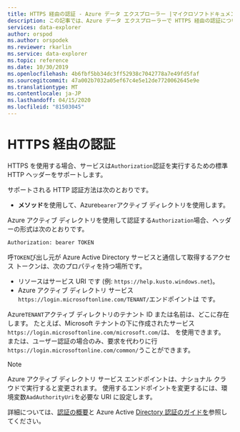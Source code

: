 ```yaml
---
title: HTTPS 経由の認証 - Azure データ エクスプローラー |マイクロソフトドキュメント
description: この記事では、Azure データ エクスプローラーで HTTPS 経由の認証について説明します。
services: data-explorer
author: orspod
ms.author: orspodek
ms.reviewer: rkarlin
ms.service: data-explorer
ms.topic: reference
ms.date: 10/30/2019
ms.openlocfilehash: 4b6fbf5bb34dc3ff52938c7042778a7e49fd5faf
ms.sourcegitcommit: 47a002b7032a05ef67c4e5e12de7720062645e9e
ms.translationtype: MT
ms.contentlocale: ja-JP
ms.lasthandoff: 04/15/2020
ms.locfileid: "81503045"
---
```

# <a name="authentication-over-https"></a>HTTPS 経由の認証

HTTPS を使用する場合、サービスは`Authorization`認証を実行するための標準 HTTP ヘッダーをサポートします。

サポートされる HTTP 認証方法は次のとおりです。

* **メソッド**を使用して、Azure`bearer`アクティブ ディレクトリを使用します。

Azure アクティブ ディレクトリを使用して認証する`Authorization`場合、ヘッダーの形式は次のとおりです。

```txt
Authorization: bearer TOKEN
```

呼`TOKEN`び出し元が Azure Active Directory サービスと通信して取得するアクセス トークンは、次のプロパティを持つ場所です。

* リソースはサービス URI です (例: `https://help.kusto.windows.net`)。
* Azure アクティブ ディレクトリ サービス`https://login.microsoftonline.com/TENANT/`エンドポイントは です。

Azure`TENANT`アクティブ ディレクトリのテナント ID または名前は、どこに存在します。 たとえば、Microsoft テナントの下に作成されたサービス`https://login.microsoftonline.com/microsoft.com/`は、 を使用できます。 または、ユーザー認証の場合のみ、要求を代わりに行`https://login.microsoftonline.com/common/`うことができます。

> [!NOTE]
> Azure アクティブ ディレクトリ サービス エンドポイントは、ナショナル クラウドで実行すると変更されます。
> 使用するエンドポイントを変更するには、環境変数`AadAuthorityUri`を必要な URI に設定します。

詳細については、[認証の概要](../../management/access-control/index.md)と Azure Active [Directory 認証のガイドを](../../management/access-control/how-to-authenticate-with-aad.md)参照してください。